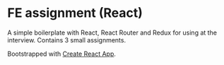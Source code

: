 # FE assignment (React)

A simple boilerplate with React, React Router and Redux for using at the interview.
Contains 3 small assignments.

Bootstrapped with [Create React App](https://github.com/facebookincubator/create-react-app).
